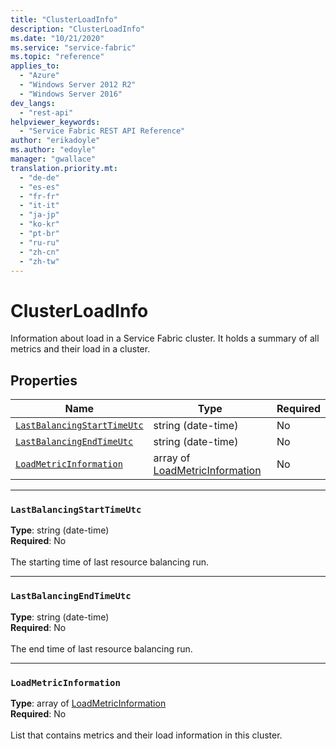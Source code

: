 ```yaml
---
title: "ClusterLoadInfo"
description: "ClusterLoadInfo"
ms.date: "10/21/2020"
ms.service: "service-fabric"
ms.topic: "reference"
applies_to: 
  - "Azure"
  - "Windows Server 2012 R2"
  - "Windows Server 2016"
dev_langs: 
  - "rest-api"
helpviewer_keywords: 
  - "Service Fabric REST API Reference"
author: "erikadoyle"
ms.author: "edoyle"
manager: "gwallace"
translation.priority.mt: 
  - "de-de"
  - "es-es"
  - "fr-fr"
  - "it-it"
  - "ja-jp"
  - "ko-kr"
  - "pt-br"
  - "ru-ru"
  - "zh-cn"
  - "zh-tw"
---
```

# ClusterLoadInfo

Information about load in a Service Fabric cluster. It holds a summary of all metrics and their load in a cluster.

## Properties
| Name | Type | Required |
| --- | --- | --- |
| [`LastBalancingStartTimeUtc`](#lastbalancingstarttimeutc) | string (date-time) | No |
| [`LastBalancingEndTimeUtc`](#lastbalancingendtimeutc) | string (date-time) | No |
| [`LoadMetricInformation`](#loadmetricinformation) | array of [LoadMetricInformation](sfclient-v80-model-loadmetricinformation.md) | No |

____
### `LastBalancingStartTimeUtc`
__Type__: string (date-time) <br/>
__Required__: No<br/>
<br/>
The starting time of last resource balancing run.

____
### `LastBalancingEndTimeUtc`
__Type__: string (date-time) <br/>
__Required__: No<br/>
<br/>
The end time of last resource balancing run.

____
### `LoadMetricInformation`
__Type__: array of [LoadMetricInformation](sfclient-v80-model-loadmetricinformation.md) <br/>
__Required__: No<br/>
<br/>
List that contains metrics and their load information in this cluster.
